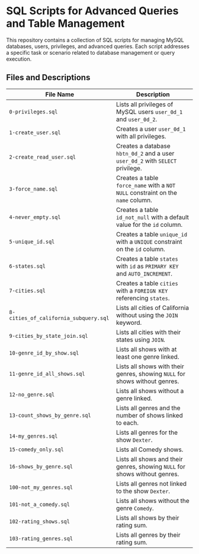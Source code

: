 
# SQL Scripts for Advanced Queries and Table Management

This repository contains a collection of SQL scripts for managing MySQL databases, users, privileges, and advanced queries. Each script addresses a specific task or scenario related to database management or query execution.

## Files and Descriptions

| File Name                    | Description                                                                 |
|------------------------------|-----------------------------------------------------------------------------|
| `0-privileges.sql`           | Lists all privileges of MySQL users `user_0d_1` and `user_0d_2`.            |
| `1-create_user.sql`          | Creates a user `user_0d_1` with all privileges.                            |
| `2-create_read_user.sql`     | Creates a database `hbtn_0d_2` and a user `user_0d_2` with `SELECT` privilege. |
| `3-force_name.sql`           | Creates a table `force_name` with a `NOT NULL` constraint on the `name` column. |
| `4-never_empty.sql`          | Creates a table `id_not_null` with a default value for the `id` column.    |
| `5-unique_id.sql`            | Creates a table `unique_id` with a `UNIQUE` constraint on the `id` column. |
| `6-states.sql`               | Creates a table `states` with `id` as `PRIMARY KEY` and `AUTO_INCREMENT`.  |
| `7-cities.sql`               | Creates a table `cities` with a `FOREIGN KEY` referencing `states`.        |
| `8-cities_of_california_subquery.sql` | Lists all cities of California without using the `JOIN` keyword.       |
| `9-cities_by_state_join.sql` | Lists all cities with their states using `JOIN`.                           |
| `10-genre_id_by_show.sql`    | Lists all shows with at least one genre linked.                            |
| `11-genre_id_all_shows.sql`  | Lists all shows with their genres, showing `NULL` for shows without genres. |
| `12-no_genre.sql`            | Lists all shows without a genre linked.                                    |
| `13-count_shows_by_genre.sql`| Lists all genres and the number of shows linked to each.                   |
| `14-my_genres.sql`           | Lists all genres for the show `Dexter`.                                    |
| `15-comedy_only.sql`         | Lists all Comedy shows.                                                    |
| `16-shows_by_genre.sql`      | Lists all shows and their genres, showing `NULL` for shows without genres. |
| `100-not_my_genres.sql`      | Lists all genres not linked to the show `Dexter`.                          |
| `101-not_a_comedy.sql`       | Lists all shows without the genre `Comedy`.                                |
| `102-rating_shows.sql`       | Lists all shows by their rating sum.                                       |
| `103-rating_genres.sql`      | Lists all genres by their rating sum.                                      |
